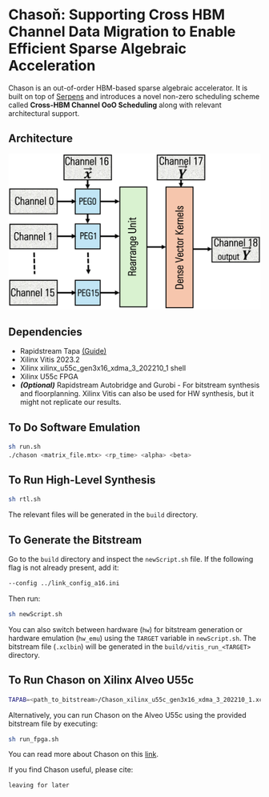 # Chasoň: Supporting Cross HBM Channel Data Migration to Enable Efficient Sparse Algebraic Acceleration

Chason is an out-of-order HBM-based sparse algebraic accelerator.  It is built on top of  [Serpens](https://dl.acm.org/doi/abs/10.1145/3489517.3530420) and introduces a novel non-zero scheduling scheme called **Cross-HBM Channel OoO Scheduling** along with relevant architectural support.
## Architecture
![Chason Architecture](architecture.png)    

## Dependencies
- Rapidstream Tapa [(Guide)](https://tapa.readthedocs.io/en/main/)
- Xilinx Vitis 2023.2
- Xilinx xilinx_u55c_gen3x16_xdma_3_202210_1 shell
- Xilinx U55c FPGA
- ***(Optional)*** Rapidstream Autobridge and Gurobi - For bitstream synthesis and floorplanning. Xilinx Vitis can also be used for HW synthesis, but it might not replicate our results.

## To Do Software Emulation
```bash
sh run.sh 
./chason <matrix_file.mtx> <rp_time> <alpha> <beta>
```

## To Run High-Level Synthesis
```bash
sh rtl.sh
```
The relevant files will be generated in the `build` directory.

## To Generate the Bitstream
Go to the `build` directory and inspect the `newScript.sh` file. If the following flag is not already present, add it:
```bash
--config ../link_config_a16.ini
```
Then run:
```bash
sh newScript.sh
```

You can also switch between hardware (`hw`) for bitstream generation or hardware emulation (`hw_emu`) using the `TARGET` variable in `newScript.sh`. The bitstream file (`.xclbin`) will be generated in the `build/vitis_run_<TARGET>` directory.

## To Run Chason on Xilinx Alveo U55c
```bash
TAPAB=<path_to_bitstream>/Chason_xilinx_u55c_gen3x16_xdma_3_202210_1.xclbin <path_to_binary_file>/chason <matrix_file>
```

Alternatively, you can run Chason on the Alveo U55c using the provided bitstream file by executing:
```bash
sh run_fpga.sh
```

You can read more about Chason on this [link](https://ubaidhunts.github.io/ubaidb/).

If you find Chason useful, please cite:
```plaintext
leaving for later
